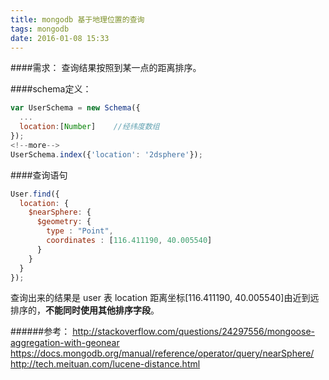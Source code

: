 ```yaml
---
title: mongodb 基于地理位置的查询
tags: mongodb
date: 2016-01-08 15:33
---
```

####需求：
查询结果按照到某一点的距离排序。

####schema定义：
```javascript
var UserSchema = new Schema({
  ...
  location:[Number]    //经纬度数组
});
<!--more-->
UserSchema.index({'location': '2dsphere'});
```
####查询语句
```javascript
User.find({
  location: {
    $nearSphere: {
      $geometry: {
        type : "Point",
        coordinates : [116.411190, 40.005540]
      }
    }
  }
});
```

查询出来的结果是 user 表 location 距离坐标[116.411190, 40.005540]由近到远排序的，**不能同时使用其他排序字段**。

######参考：
http://stackoverflow.com/questions/24297556/mongoose-aggregation-with-geonear
https://docs.mongodb.org/manual/reference/operator/query/nearSphere/
http://tech.meituan.com/lucene-distance.html
